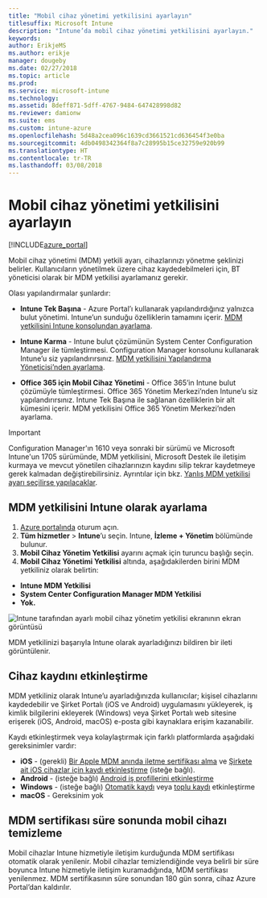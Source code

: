 ```yaml
---
title: "Mobil cihaz yönetimi yetkilisini ayarlayın"
titlesuffix: Microsoft Intune
description: "Intune’da mobil cihaz yönetimi yetkilisini ayarlayın."
keywords: 
author: ErikjeMS
ms.author: erikje
manager: dougeby
ms.date: 02/27/2018
ms.topic: article
ms.prod: 
ms.service: microsoft-intune
ms.technology: 
ms.assetid: 8deff871-5dff-4767-9484-647428998d82
ms.reviewer: damionw
ms.suite: ems
ms.custom: intune-azure
ms.openlocfilehash: 5d48a2cea096c1639cd3661521cd636454f3e0ba
ms.sourcegitcommit: 4db0498342364f8a7c28995b15ce32759e920b99
ms.translationtype: HT
ms.contentlocale: tr-TR
ms.lasthandoff: 03/08/2018
---
```

# <a name="set-the-mobile-device-management-authority"></a>Mobil cihaz yönetimi yetkilisini ayarlayın

[!INCLUDE[azure_portal](./includes/azure_portal.md)]

Mobil cihaz yönetimi (MDM) yetkili ayarı, cihazlarınızı yönetme şeklinizi belirler. Kullanıcıların yönetilmek üzere cihaz kaydedebilmeleri için, BT yöneticisi olarak bir MDM yetkilisi ayarlamanız gerekir.

Olası yapılandırmalar şunlardır:

- **Intune Tek Başına** - Azure Portal’ı kullanarak yapılandırdığınız yalnızca bulut yönetimi. Intune’un sunduğu özelliklerin tamamını içerir. [MDM yetkilisini Intune konsolundan ayarlama](#set-mdm-authority-to-intune).

- **Intune Karma** - Intune bulut çözümünün System Center Configuration Manager ile tümleştirmesi. Configuration Manager konsolunu kullanarak Intune’u siz yapılandırırsınız. [MDM yetkilisini Yapılandırma Yöneticisi’nden ayarlama](https://docs.microsoft.com/sccm/mdm/deploy-use/configure-intune-subscription).

- **Office 365 için Mobil Cihaz Yönetimi** - Office 365’in Intune bulut çözümüyle tümleştirmesi. Office 365 Yönetim Merkezi’nden Intune’u siz yapılandırırsınız. Intune Tek Başına ile sağlanan özelliklerin bir alt kümesini içerir. MDM yetkilisini Office 365 Yönetim Merkezi’nden ayarlama.

>[!IMPORTANT]    
Configuration Manager'ın 1610 veya sonraki bir sürümü ve Microsoft Intune'un 1705 sürümünde, MDM yetkilisini, Microsoft Destek ile iletişim kurmaya ve mevcut yönetilen cihazlarınızın kaydını silip tekrar kaydetmeye gerek kalmadan değiştirebilirsiniz. Ayrıntılar için bkz. [Yanlış MDM yetkilisi ayarı seçilirse yapılacaklar](/intune-classic/deploy-use/prerequisites-for-enrollment#what-to-do-if-you-choose-the-wrong-mdm-authority-setting).

## <a name="set-mdm-authority-to-intune"></a>MDM yetkilisini Intune olarak ayarlama

1. [Azure portalında](https://portal.azure.com) oturum açın.
2. **Tüm hizmetler** > **Intune**’u seçin. Intune, **İzleme + Yönetim** bölümünde bulunur.
2. **Mobil Cihaz Yönetim Yetkilisi** ayarını açmak için turuncu başlığı seçin.
3. **Mobil Cihaz Yönetimi Yetkilisi** altında, aşağıdakilerden birini MDM yetkiliniz olarak belirtin:
  - **Intune MDM Yetkilisi**
  - **System Center Configuration Manager MDM Yetkilisi**
  - **Yok.**

  ![Intune tarafından ayarlı mobil cihaz yönetim yetkilisi ekranının ekran görüntüsü](media/set-mdm-auth.png)

  MDM yetkilinizi başarıyla Intune olarak ayarladığınızı bildiren bir ileti görüntülenir.

## <a name="enable-device-enrollment"></a>Cihaz kaydını etkinleştirme

MDM yetkiliniz olarak Intune’u ayarladığınızda kullanıcılar; kişisel cihazlarını kaydedebilir ve Şirket Portalı (iOS ve Android) uygulamasını yükleyerek, iş kimlik bilgilerini ekleyerek (Windows) veya Şirket Portalı web sitesine erişerek (iOS, Android, macOS) e-posta gibi kaynaklara erişim kazanabilir.

Kaydı etkinleştirmek veya kolaylaştırmak için farklı platformlarda aşağıdaki gereksinimler vardır:
- **iOS** - (gerekli) [Bir Apple MDM anında iletme sertifikası alma](apple-mdm-push-certificate-get.md) ve [Şirkete ait iOS cihazlar için kaydı etkinleştirme](ios-enroll.md) (isteğe bağlı).
- **Android** - (isteğe bağlı) [Android iş profillerini etkinleştirme](android-enroll.md)
- **Windows** - (isteğe bağlı) [Otomatik kaydı](windows-enroll.md) veya [toplu kaydı](windows-bulk-enroll.md) etkinleştirme
- **macOS** - Gereksinim yok


## <a name="mobile-device-cleanup-after-mdm-certificate-expiration"></a>MDM sertifikası süre sonunda mobil cihazı temizleme

Mobil cihazlar Intune hizmetiyle iletişim kurduğunda MDM sertifikası otomatik olarak yenilenir. Mobil cihazlar temizlendiğinde veya belirli bir süre boyunca Intune hizmetiyle iletişim kuramadığında, MDM sertifikası yenilenmez. MDM sertifikasının süre sonundan 180 gün sonra, cihaz Azure Portal’dan kaldırılır.
